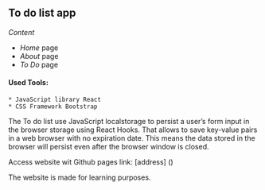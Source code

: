 ## To do list app

*Content*
* *Home* page
* *About* page
* *To Do* page


#### Used Tools:
    * JavaScript library React
    * CSS Framework Bootstrap
    
The To do list use JavaScript localstorage to persist a user’s form input in the browser storage using React Hooks. That allows to save key-value pairs in a web browser with no expiration date. This means the data stored in the browser will persist even after the browser window is closed.


Access website wit Github pages link:
[address]
()

The website is made for learning purposes.